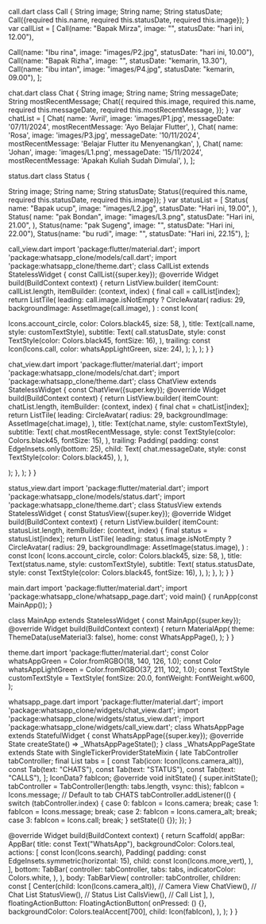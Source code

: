 call.dart 
class Call {
String image;
String name;
String statusDate;
Call({required this.name, required this.statusDate, required
this.image});
}
var callList = [
Call(name: "Bapak Mirza", image: "", statusDate: "hari ini, 12.00"),

Call(name: "Ibu rina", image: "images/P2.jpg", statusDate: "hari ini,
10.00"),
Call(name: "Bapak Rizha", image: "", statusDate: "kemarin, 13.30"),
Call(name: "ibu intan", image: "images/P4.jpg", statusDate:
"kemarin, 09.00"),
];

chat.dart
class Chat {
String image;
String name;
String messageDate;
String mostRecentMessage;
Chat({
required this.image,
required this.name,
required this.messageDate,
required this.mostRecentMessage,
});
}
var chatList = [
Chat(
name: 'Avril',
image: 'images/P1.jpg',
messageDate: '07/11/2024',
mostRecentMessage: 'Ayo Belajar Flutter',
),
Chat(
name: 'Rosa',
image: 'images/P3.jpg',
messageDate: '10/11/2024',
mostRecentMessage: 'Belajar Flutter itu Menyenangkan',
),
Chat(
name: 'Johan',
image: 'images/L1.png',
messageDate: '15/11/2024',
mostRecentMessage: 'Apakah Kuliah Sudah Dimulai',
),
];

status.dart
class Status {

String image;
String name;
String statusDate;
Status({required this.name, required this.statusDate, required
this.image});
}
var statusList = [
Status(
name: "Bapak ucup",
image: "images/L2.jpg",
statusDate: "Hari ini, 19.00",
),
Status(
name: "pak Bondan",
image: "images/L3.png",
statusDate: "Hari ini, 21.00",
),
Status(name: "pak Sugeng", image: "", statusDate: "Hari ini, 22.00"),
Status(name: "bu rudi", image: "", statusDate: "Hari ini, 22.15"),
];

call_view.dart
import 'package:flutter/material.dart';
import 'package:whatsapp_clone/models/call.dart';
import 'package:whatsapp_clone/theme.dart';
class CallList extends StatelessWidget {
const CallList({super.key});
@override
Widget build(BuildContext context) {
return ListView.builder(
itemCount: callList.length,
itemBuilder: (context, index) {
final call = callList[index];
return ListTile(
leading: call.image.isNotEmpty
? CircleAvatar(
radius: 29,
backgroundImage: AssetImage(call.image),
)
: const Icon(

Icons.account_circle,
color: Colors.black45,
size: 58,
),
title: Text(call.name, style: customTextStyle),
subtitle: Text(
call.statusDate,
style: const TextStyle(color: Colors.black45, fontSize: 16),
),
trailing: const Icon(Icons.call, color: whatsAppLightGreen, size:
24),
);
},
);
}
}

chat_view.dart
import 'package:flutter/material.dart';
import 'package:whatsapp_clone/models/chat.dart';
import 'package:whatsapp_clone/theme.dart';
class ChatView extends StatelessWidget {
const ChatView({super.key});
@override
Widget build(BuildContext context) {
return ListView.builder(
itemCount: chatList.length,
itemBuilder: (context, index) {
final chat = chatList[index];
return ListTile(
leading: CircleAvatar(
radius: 29,
backgroundImage: AssetImage(chat.image),
),
title: Text(chat.name, style: customTextStyle),
subtitle: Text(
chat.mostRecentMessage,
style: const TextStyle(color: Colors.black45, fontSize: 15),
),
trailing: Padding(
padding: const EdgeInsets.only(bottom: 25),
child: Text(
chat.messageDate,
style: const TextStyle(color: Colors.black45),
),
),

);
},
);
}
}

status_view.dart
import 'package:flutter/material.dart';
import 'package:whatsapp_clone/models/status.dart';
import 'package:whatsapp_clone/theme.dart';
class StatusView extends StatelessWidget {
const StatusView({super.key});
@override
Widget build(BuildContext context) {
return ListView.builder(
itemCount: statusList.length,
itemBuilder: (context, index) {
final status = statusList[index];
return ListTile(
leading: status.image.isNotEmpty
? CircleAvatar(
radius: 29,
backgroundImage: AssetImage(status.image),
)
: const Icon(
Icons.account_circle,
color: Colors.black45,
size: 58,
),
title: Text(status.name, style: customTextStyle),
subtitle: Text(
status.statusDate,
style: const TextStyle(color: Colors.black45, fontSize: 16),
),
);
},
);
}
}

main.dart
import 'package:flutter/material.dart';
import 'package:whatsapp_clone/whatsapp_page.dart';
void main() {
runApp(const MainApp());
}

class MainApp extends StatelessWidget {
const MainApp({super.key});
@override
Widget build(BuildContext context) {
return MaterialApp(
theme: ThemeData(useMaterial3: false),
home: const WhatsAppPage(),
);
}
}

theme.dart
import 'package:flutter/material.dart';
const Color whatsAppGreen = Color.fromRGBO(18, 140, 126, 1.0);
const Color whatsAppLightGreen = Color.fromRGBO(37, 211, 102,
1.0);
const TextStyle customTextStyle = TextStyle(
fontSize: 20.0,
fontWeight: FontWeight.w600,
);

whatsapp_page.dart
import 'package:flutter/material.dart';
import 'package:whatsapp_clone/widgets/chat_view.dart';
import 'package:whatsapp_clone/widgets/status_view.dart';
import 'package:whatsapp_clone/widgets/call_view.dart';
class WhatsAppPage extends StatefulWidget {
const WhatsAppPage({super.key});
@override
State<WhatsAppPage> createState() => _WhatsAppPageState();
}
class _WhatsAppPageState extends State<WhatsAppPage>
with SingleTickerProviderStateMixin {
late TabController tabController;
final List<Tab> tabs = [
const Tab(icon: Icon(Icons.camera_alt)),
const Tab(text: "CHATS"),
const Tab(text: "STATUS"),
const Tab(text: "CALLS"),
];
IconData? fabIcon;
@override
void initState() {
super.initState();
tabController = TabController(length: tabs.length, vsync: this);
fabIcon = Icons.message; // Default to tab CHATS
tabController.addListener(() {
switch (tabController.index) {
case 0:
fabIcon = Icons.camera;
break;
case 1:
fabIcon = Icons.message;
break;
case 2:
fabIcon = Icons.camera_alt;
break;
case 3:
fabIcon = Icons.call;
break;
}
setState(() {});
});
}

@override
Widget build(BuildContext context) {
return Scaffold(
appBar: AppBar(
title: const Text("WhatsApp"),
backgroundColor: Colors.teal,
actions: [
const Icon(Icons.search),
Padding(
padding: const EdgeInsets.symmetric(horizontal: 15),
child: const Icon(Icons.more_vert),
),
],
bottom: TabBar(
controller: tabController,
tabs: tabs,
indicatorColor: Colors.white,
),
),
body: TabBarView(
controller: tabController,
children: const [
Center(child: Icon(Icons.camera_alt)), // Camera View
ChatView(), // Chat List
StatusView(), // Status List
CallsView(), // Call List
],
),
floatingActionButton: FloatingActionButton(
onPressed: () {},
backgroundColor: Colors.tealAccent[700],
child: Icon(fabIcon),
),
);
}
}
